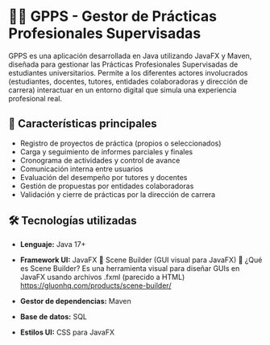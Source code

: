 # 🧑‍🎓 GPPS - Gestor de Prácticas Profesionales Supervisadas

GPPS es una aplicación desarrollada en Java utilizando JavaFX y Maven, diseñada para gestionar las Prácticas Profesionales Supervisadas de estudiantes universitarios. Permite a los diferentes actores involucrados (estudiantes, docentes, tutores, entidades colaboradoras y dirección de carrera) interactuar en un entorno digital que simula una experiencia profesional real.

## 🚀 Características principales

- Registro de proyectos de práctica (propios o seleccionados)
- Carga y seguimiento de informes parciales y finales
- Cronograma de actividades y control de avance
- Comunicación interna entre usuarios
- Evaluación del desempeño por tutores y docentes
- Gestión de propuestas por entidades colaboradoras
- Validación y cierre de prácticas por la dirección de carrera

## 🛠 Tecnologías utilizadas

- **Lenguaje:** Java 17+
  
- **Framework UI:** JavaFX
    🧰 Scene Builder (GUI visual para JavaFX)
    🔧 ¿Qué es Scene Builder?
    Es una herramienta visual para diseñar GUIs en JavaFX usando archivos .fxml (parecido a HTML)
    https://gluonhq.com/products/scene-builder/

- **Gestor de dependencias:** Maven

- **Base de datos:** SQL

- **Estilos UI:** CSS para JavaFX
